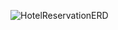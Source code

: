 ![HotelReservationERD](https://github.com/user-attachments/assets/2e26beff-4dff-4d21-be54-ff9480c88c56)
